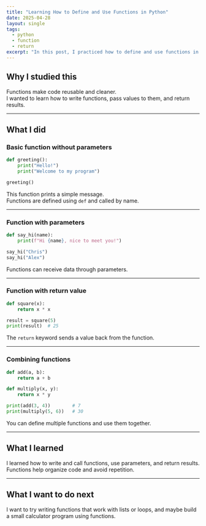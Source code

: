 ```yaml
---
title: "Learning How to Define and Use Functions in Python"
date: 2025-04-28
layout: single
tags:
  - python
  - function
  - return
excerpt: "In this post, I practiced how to define and use functions in Python, including parameters, return values, and simple examples."
---
```


## Why I studied this

Functions make code reusable and cleaner.  
I wanted to learn how to write functions, pass values to them, and return results.

---

## What I did

### Basic function without parameters

```python
def greeting():
    print("Hello!")
    print("Welcome to my program")

greeting()
```

This function prints a simple message.  
Functions are defined using `def` and called by name.

---

### Function with parameters

```python
def say_hi(name):
    print(f"Hi {name}, nice to meet you!")

say_hi("Chris")
say_hi("Alex")
```

Functions can receive data through parameters.

---

### Function with return value

```python
def square(x):
    return x * x

result = square(5)
print(result)  # 25
```

The `return` keyword sends a value back from the function.

---

### Combining functions

```python
def add(a, b):
    return a + b

def multiply(x, y):
    return x * y

print(add(3, 4))        # 7
print(multiply(5, 6))   # 30
```

You can define multiple functions and use them together.

---

## What I learned

I learned how to write and call functions, use parameters, and return results.  
Functions help organize code and avoid repetition.

---

## What I want to do next

I want to try writing functions that work with lists or loops, and maybe build a small calculator program using functions.
